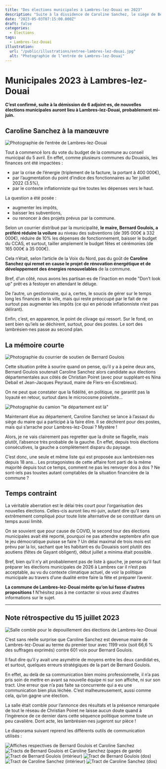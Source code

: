 ```yaml
---
title: "Des élections municipales à Lambres-lez-Douai en 2023"
description: "Suite à la dissidence de Caroline Sanchez, le siège de Bernard Goulois est remis en jeu."
date: "2023-05-03T07:15:00.000Z"
draft: false
categories:
  - Élections
tags:
  - Lambres-lez-Douai
illustration:
  url: "/public/illustrations/entree-lambres-lez-douai.jpg"
  alt: "Photographie de l’entrée de Lambres-lez-Douai"
---
```


# Municipales 2023 à Lambres-lez-Douai

**C’est confirmé, suite à la démission de 6 adjoint⋅es, de nouvelles élections municipales auront lieu à Lambres-lez-Douai, probablement mi-juin.**

## Caroline Sanchez à la manœuvre

![Photographie de l’entrée de Lambres-lez-Douai](/public/illustrations/entree-lambres-lez-douai.jpg "🖼➡️")

Tout à commencé lors du vote du budget de la commune au conseil municipal du 5 avril. En effet, comme plusieurs communes du Douaisis, les finances ont été impactées :

- par la crise de l’énergie (triplement de la facture, la portant à 400 000€),
- par l’augmentation du point d’indice des fonctionnaires au 1er juillet 2022 (3.5%),
- par le contexte inflationniste qui tire toutes les dépenses vers le haut.

La question a été posée :

- augmenter les impôts,
- baisser les subventions,
- ou renoncer à des projets prévus par la commune.

Selon un courrier distribué par la municipalité, **le maire, Bernard Goulois, a préféré réduire la voilure** au niveau des subventions (de 395 000€ à 332 000€), réduire de 10% les dépenses de fonctionnement, baisser le budget du CCAS, et surtout, tailler amplement le budget fêtes et cérémonies (de 165 000€ à 35 000€).

Cela n’était, selon l’article de la Voix du Nord, pas du goût de **Caroline Sanchez qui remet en cause le projet de rénovation énergétique et de développement des énergies renouvelables** de la commune.

Bref, d’un côté, nous avons les partisan⋅es de l’inaction en mode "Don’t look up" prêt⋅es à festoyer en attendant le déluge.

De l’autre, un gestionnaire, qui a, certes, le soucis de gérer sur le temps long les finances de la ville, mais qui reste préoccupé par le fait de ne surtout pas augmenter les impôts (ce qui en période inflationniste n’est pas délirant).

Enfin, c’est, en apparence, le point de clivage qui ressort. Sur le fond, on sent bien qu’iels se déchirent, surtout, pour des postes. Le sort des lambrésien⋅nes passe au second plan.

## La mémoire courte

![Photographie du courrier de soutien de Bernard Goulois](/public/illustrations/courrier-bernard-goulois.jpg)

Cette situation prête à sourire quand on pense, qu’il y a à peine deux ans, Bernard Goulois soutenait Caroline Sanchez alors candidate aux élections départementales aux côtés de Christian Poiret (avec pour suppléant⋅es Nina Debail et Jean-Jacques Peyraud, maire de Flers-en-Escrebieux).

On ne peut que constater que la fidélité, en politique, ne garantit pas la loyauté en retour, surtout dans le microcosme poiretiste…

![Photographie du camion "le département est là"](/public/illustrations/le-departement-du-nord-est-la.jpg)

Maintenant élue au département, Caroline Sanchez se lance à l’assaut du siège du maire qui a participé à la faire élire. Il se déchirent pour des postes, mais qui s’arrache pour Lambres-lez-Douai ? Mystère !

Alors, je ne vais clairement pas regretter que la droite se flagelle, mais plutôt, l’absence très probable de la gauche. En effet, depuis trois élections consécutives, la gauche a complètement disparu du paysage.

C’est donc, une seule et même liste qui est proposée aux lambrésien⋅nes depuis 18 ans… Les protagonistes de cette affaire font parti de la même majorité depuis tout ce temps, comment ne pas les renvoyer dos à dos ? Ne sont-iels pas toustes autant comptables de la situation financière de la commune ?

## Temps contraint

La véritable aberration est le délai très court pour l’organisation des nouvelles élections. Celles-cis auront lieu mi-juin, autant dire qu’il sera extrêmement compliqué pour toute liste alternative de se constituer dans un temps aussi limité.

On se souvient que pour cause de COVID, le second tour des élections municipales avait été reporté, pourquoi ne pas attendre septembre afin que le jeu démocratique puisse se faire ? Un délai maximal de trois mois est prévu par la loi, sachant que les habitant⋅es du Douaisis sont plutôt des aoutiens (fêtes de Gayant obligent), début juillet a minima était possible.

Bref, bien qu’il n’y ait probablement pas de liste à gauche, je pense qu’il faut préparer les élections municipales de 2026 à Lambres car il n’est pas acceptable, au vu du contexte climatique actuel, de voir la politique municipale au travers d’une dualité entre faire la fête et préparer l’avenir.

**La commune de Lambres-lez-Douai mérite qu’on lui fasse d’autres propositions !** N’hésitez pas à me contacter si vous avez d’autres informations sur le sujet.

---

## Note rétrospective du 15 juillet 2023

![Salle comble pour le depouillement des élections de Lambres-lez-Douai](/public/illustrations/election-depouillement-lambres.jpg "🖼➡️")

C’est sans réelle surprise que Caroline Sanchez est devenue maire de Lambres-lez-Douai au terme du premier tour avec 1199 voix (soit 66,6 % des suffrages exprimés) contre 601 voix pour Bernard Goulois.

Il faut dire qu’il y avait une asymétrie de moyens entre les deux candidat⋅es, et surtout, quelques erreurs stratégiques de la part de Bernard Goulois.

En effet, au delà de sa communication bien moins professionnelle, il n’a pas pris soin de mettre en avant sa nouvelle équipe ni sur son affiche, ni sur son tract. Une erreur que n’a pas faite sa concurrente qui a eu une communication bien plus léchée. C’est malheureusement, aussi comme cela, qu’on gagne une élection.

La salle était comble pour l’annonce des résultats et la présence remarquée de tout le réseau de Christian Poiret ne laisse aucun doute quand à l’ingérence de ce dernier dans cette séquence politique somme toute un peu cavalière. Dont acte, les lambrésien⋅nes jugeront sur pièce !

Le diaporama suivant reprend les différents outils de communication utilisés :

![Affiches respectives de Bernard Goulois et Caroline Sanchez](/public/illustrations/affiches-goulois-sanchez-lambres.jpg)
![Tracts de Bernard Goulois et Caroline Sanchez (pages de garde)](/public/illustrations/lambres-tracts-municipales-recto.jpg)
![Tract de Bernard Goulois (intérieur)](/public/illustrations/lambres-tracts-municipales-bernard-goulois-interieur.jpg)
![Tract de Bernard Goulois (dos)](/public/illustrations/lambres-tracts-municipales-bernard-goulois-verso.jpg)
![Tract de Caroline Sanchez (intérieur)](/public/illustrations/lambres-tracts-municipales-caroline-sanchez-interieur.jpg)
![Tract de Caroline Sanchez (dos)](/public/illustrations/lambres-tracts-municipales-caroline-sanchez-verso.jpg)
